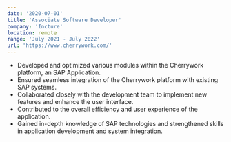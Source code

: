 ```yaml
---
date: '2020-07-01'
title: 'Associate Software Developer'
company: 'Incture'
location: remote
range: 'July 2021 - July 2022'
url: 'https://www.cherrywork.com/'
---
```


- Developed and optimized various modules within the Cherrywork platform, an SAP Application.
- Ensured seamless integration of the Cherrywork platform with existing SAP systems.
- Collaborated closely with the development team to implement new features and enhance the user interface.
- Contributed to the overall efficiency and user experience of the application.
- Gained in-depth knowledge of SAP technologies and strengthened skills in application development and system integration.
